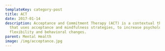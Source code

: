 ```yaml
---
templateKey: category-post
title: ACT
date: 2017-01-14
description: Acceptance and Commitment Therapy (ACT) is a contextual therapy
  that uses acceptance and mindfulness strategies, to increase psychological
  flexibility and behavioral changes.
parent: Mental Health
image: /img/acceptance.jpg
---
```

